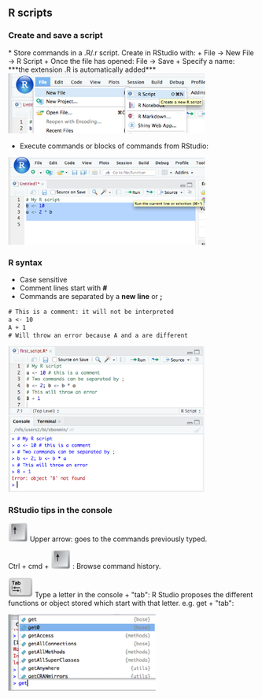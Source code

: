 <h2>R scripts</h2>

<h3>Create and save a script</h3>
* Store commands in a .R/.r script. Create in RStudio with: 
  + File -> New File -> R Script
  + Once the file has opened: File -> Save 
  + Specify a name: ***the extension .R is automatically added***
  <img src="rscript_rstudio.png" width="400"/>

* Execute commands or blocks of commands from RStudio:
<img src="rscript_rstudio_cmd.png" width="400"/>

<h3>R syntax</h3>

* Case sensitive
* Comment lines start with **#**
* Commands are separated by a **new line** or **;**
```{r}
# This is a comment: it will not be interpreted
a <- 10
A + 1
# Will throw an error because A and a are different
```
<img src="syntax_error.png" width="400"/>

<h3>RStudio tips in the console</h3>

<img src="arrow_up.png" width="40"/> Upper arrow: goes to the commands previously typed.

Ctrl + cmd + <img src="arrow_up.png" width="40"/> : Browse command history.

<img src="tab_key.png" width="50"/> Type a letter in the console + "tab": R Studio proposes the different functions or object stored which start with that letter. e.g. get + "tab":

<img src="tab_functions.png" width="300"/>


